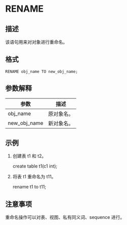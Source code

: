 RENAME 
===========================



描述 
-----------

该语句用来对对象进行重命名。

格式 
-----------

    RENAME obj_name TO new_obj_name;



参数解释 
-------------



|      参数      |  描述   |
|--------------|-------|
| obj_name     | 原对象名。 |
| new_obj_name | 新对象名。 |



示例 
-----------

1. 创建表 t1 和 t2。

   




    create table t1(c1 int);



2. 将表 t1 重命名为 t11。

   




    rename t1 to t11;



注意事项 
-------------

重命名操作可以对表、视图、私有同义词、sequence 进行。
